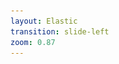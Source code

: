```yaml
---
layout: Elastic 
transition: slide-left
zoom: 0.87
---
```


<template v-slot:left>

<div class="grid grid-cols-2 grid-gap-2 align-center">
  <div class="col-left">
    <img src="../../assets/elastic101/flow_diagram.png" />
  </div>
  <div class="col-right">
    <img src="../../assets/elastic101/shard.png" />
  </div>
</div>

# How does `elastic` work?

`elastic` _collects_ the `records` and _organizes_ them into `documents`. A `document`
is the _basic unit of information_ which can be of heterogenous type starting from a
`text` -> `nested JSON` etc., Every `document` has two important properties

1. `data-type` -> the _type of the document_ which defines the type of the entity information which the document withelds
2. `id` -> the unique identifier of the document (_commonly `_id`_)
The documents are searched using `index` + `inverted-index`
</template>

<template v-slot:right>

# Jargons on `elastic`

* `cluster` -> collection of `elastic` running nodes (docker container)
  * `master-node` -> performs all Create, Update and Delete operation
  * `data-node` -> performs all Read operations
  * `client-node` -> captures the request and sends it to `master-node` / `data-node`
* `shards` -> meaning _small part of a whole_
  - `elastic` will _divide the `index` into _multiple pieces called `shard`_ which is hosted on the `nodes` within the `cluster`_
  - fully functional and independent
* `replica(s)` -> the copies of the primary shards for data nodes and failure tolerance
</template>
